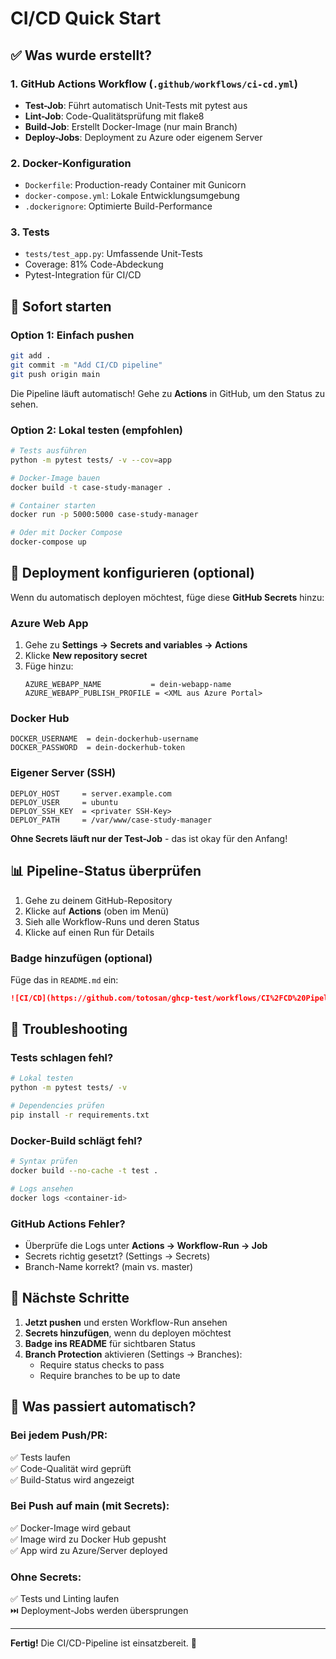 # CI/CD Quick Start

## ✅ Was wurde erstellt?

### 1. GitHub Actions Workflow (`.github/workflows/ci-cd.yml`)
- **Test-Job**: Führt automatisch Unit-Tests mit pytest aus
- **Lint-Job**: Code-Qualitätsprüfung mit flake8
- **Build-Job**: Erstellt Docker-Image (nur main Branch)
- **Deploy-Jobs**: Deployment zu Azure oder eigenem Server

### 2. Docker-Konfiguration
- `Dockerfile`: Production-ready Container mit Gunicorn
- `docker-compose.yml`: Lokale Entwicklungsumgebung
- `.dockerignore`: Optimierte Build-Performance

### 3. Tests
- `tests/test_app.py`: Umfassende Unit-Tests
- Coverage: 81% Code-Abdeckung
- Pytest-Integration für CI/CD

## 🚀 Sofort starten

### Option 1: Einfach pushen
```bash
git add .
git commit -m "Add CI/CD pipeline"
git push origin main
```

Die Pipeline läuft automatisch! Gehe zu **Actions** in GitHub, um den Status zu sehen.

### Option 2: Lokal testen (empfohlen)
```bash
# Tests ausführen
python -m pytest tests/ -v --cov=app

# Docker-Image bauen
docker build -t case-study-manager .

# Container starten
docker run -p 5000:5000 case-study-manager

# Oder mit Docker Compose
docker-compose up
```

## 🔐 Deployment konfigurieren (optional)

Wenn du automatisch deployen möchtest, füge diese **GitHub Secrets** hinzu:

### Azure Web App
1. Gehe zu **Settings → Secrets and variables → Actions**
2. Klicke **New repository secret**
3. Füge hinzu:
   ```
   AZURE_WEBAPP_NAME           = dein-webapp-name
   AZURE_WEBAPP_PUBLISH_PROFILE = <XML aus Azure Portal>
   ```

### Docker Hub
```
DOCKER_USERNAME  = dein-dockerhub-username
DOCKER_PASSWORD  = dein-dockerhub-token
```

### Eigener Server (SSH)
```
DEPLOY_HOST     = server.example.com
DEPLOY_USER     = ubuntu
DEPLOY_SSH_KEY  = <privater SSH-Key>
DEPLOY_PATH     = /var/www/case-study-manager
```

**Ohne Secrets läuft nur der Test-Job** - das ist okay für den Anfang!

## 📊 Pipeline-Status überprüfen

1. Gehe zu deinem GitHub-Repository
2. Klicke auf **Actions** (oben im Menü)
3. Sieh alle Workflow-Runs und deren Status
4. Klicke auf einen Run für Details

### Badge hinzufügen (optional)
Füge das in `README.md` ein:
```markdown
![CI/CD](https://github.com/totosan/ghcp-test/workflows/CI%2FCD%20Pipeline/badge.svg)
```

## 🐛 Troubleshooting

### Tests schlagen fehl?
```bash
# Lokal testen
python -m pytest tests/ -v

# Dependencies prüfen
pip install -r requirements.txt
```

### Docker-Build schlägt fehl?
```bash
# Syntax prüfen
docker build --no-cache -t test .

# Logs ansehen
docker logs <container-id>
```

### GitHub Actions Fehler?
- Überprüfe die Logs unter **Actions → Workflow-Run → Job**
- Secrets richtig gesetzt? (Settings → Secrets)
- Branch-Name korrekt? (main vs. master)

## 📝 Nächste Schritte

1. **Jetzt pushen** und ersten Workflow-Run ansehen
2. **Secrets hinzufügen**, wenn du deployen möchtest
3. **Badge ins README** für sichtbaren Status
4. **Branch Protection** aktivieren (Settings → Branches):
   - Require status checks to pass
   - Require branches to be up to date

## 🎯 Was passiert automatisch?

### Bei jedem Push/PR:
✅ Tests laufen  
✅ Code-Qualität wird geprüft  
✅ Build-Status wird angezeigt  

### Bei Push auf main (mit Secrets):
✅ Docker-Image wird gebaut  
✅ Image wird zu Docker Hub gepusht  
✅ App wird zu Azure/Server deployed  

### Ohne Secrets:
✅ Tests und Linting laufen  
⏭️  Deployment-Jobs werden übersprungen  

---

**Fertig!** Die CI/CD-Pipeline ist einsatzbereit. 🎉
